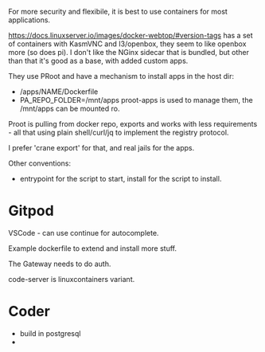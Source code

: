 For more security and flexibile, it is best to use containers for most 
applications.

https://docs.linuxserver.io/images/docker-webtop/#version-tags has a set of 
containers with KasmVNC and I3/openbox, they seem to like openbox more (so does pi).
I don't like the NGinx sidecar that is bundled, but other than that it's good as 
a base, with added custom apps.


They use PRoot and have a mechanism to install apps in the host dir:

- /apps/NAME/Dockerfile 
- PA_REPO_FOLDER=/mnt/apps
proot-apps is used to manage them, the /mnt/apps can be mounted ro.

Proot is pulling from docker repo, exports and works with less requirements - 
all that using plain shell/curl/jq to implement the registry protocol.

I prefer 'crane export' for that, and real jails for the apps.

Other conventions:
- entrypoint for the script to start, install for the script to install.


# Gitpod

VSCode - can use continue for autocomplete.

Example dockerfile to extend and install more stuff.

The Gateway needs to do auth.


code-server is linuxcontainers variant.

# Coder 

- build in postgresql
- 
